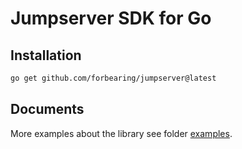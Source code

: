 # Jumpserver SDK for Go



## Installation

```bash
go get github.com/forbearing/jumpserver@latest
```

## Documents

More examples about the library see folder [examples](./examples).

